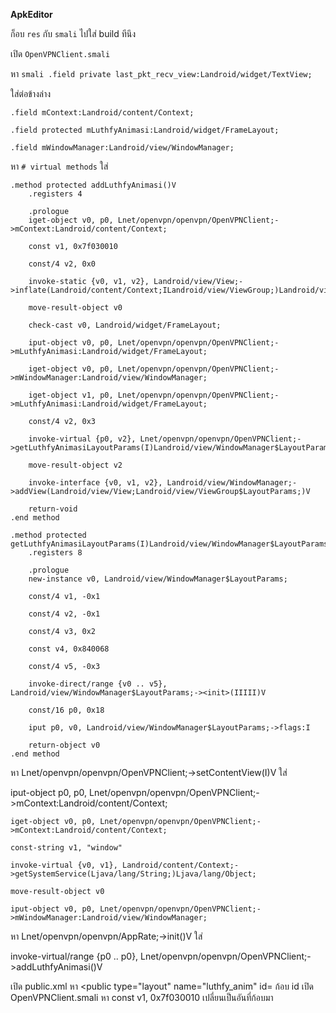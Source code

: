 **ApkEditor**

ก็อบ ``` res ``` กับ ``` smali ``` ไปใส่
build ทีนึง

เปิด ``` OpenVPNClient.smali ```

หา  ```smali .field private last_pkt_recv_view:Landroid/widget/TextView; ```

ใส่ต่อข้างล่าง
```smali
.field mContext:Landroid/content/Context;

.field protected mLuthfyAnimasi:Landroid/widget/FrameLayout;

.field mWindowManager:Landroid/view/WindowManager;
```

หา ``` # virtual methods ```
ใส่
```smali
.method protected addLuthfyAnimasi()V
    .registers 4

    .prologue
    iget-object v0, p0, Lnet/openvpn/openvpn/OpenVPNClient;->mContext:Landroid/content/Context;

    const v1, 0x7f030010

    const/4 v2, 0x0

    invoke-static {v0, v1, v2}, Landroid/view/View;->inflate(Landroid/content/Context;ILandroid/view/ViewGroup;)Landroid/view/View;

    move-result-object v0

    check-cast v0, Landroid/widget/FrameLayout;

    iput-object v0, p0, Lnet/openvpn/openvpn/OpenVPNClient;->mLuthfyAnimasi:Landroid/widget/FrameLayout;

    iget-object v0, p0, Lnet/openvpn/openvpn/OpenVPNClient;->mWindowManager:Landroid/view/WindowManager;

    iget-object v1, p0, Lnet/openvpn/openvpn/OpenVPNClient;->mLuthfyAnimasi:Landroid/widget/FrameLayout;

    const/4 v2, 0x3

    invoke-virtual {p0, v2}, Lnet/openvpn/openvpn/OpenVPNClient;->getLuthfyAnimasiLayoutParams(I)Landroid/view/WindowManager$LayoutParams;

    move-result-object v2

    invoke-interface {v0, v1, v2}, Landroid/view/WindowManager;->addView(Landroid/view/View;Landroid/view/ViewGroup$LayoutParams;)V

    return-void
.end method

.method protected getLuthfyAnimasiLayoutParams(I)Landroid/view/WindowManager$LayoutParams;
    .registers 8

    .prologue
    new-instance v0, Landroid/view/WindowManager$LayoutParams;

    const/4 v1, -0x1

    const/4 v2, -0x1

    const/4 v3, 0x2

    const v4, 0x840068

    const/4 v5, -0x3

    invoke-direct/range {v0 .. v5}, Landroid/view/WindowManager$LayoutParams;-><init>(IIIII)V

    const/16 p0, 0x18

    iput p0, v0, Landroid/view/WindowManager$LayoutParams;->flags:I

    return-object v0
.end method
```
หา Lnet/openvpn/openvpn/OpenVPNClient;->setContentView(I)V
ใส่

iput-object p0, p0, Lnet/openvpn/openvpn/OpenVPNClient;->mContext:Landroid/content/Context;

    iget-object v0, p0, Lnet/openvpn/openvpn/OpenVPNClient;->mContext:Landroid/content/Context;

    const-string v1, "window"

    invoke-virtual {v0, v1}, Landroid/content/Context;->getSystemService(Ljava/lang/String;)Ljava/lang/Object;

    move-result-object v0

    iput-object v0, p0, Lnet/openvpn/openvpn/OpenVPNClient;->mWindowManager:Landroid/view/WindowManager;

หา Lnet/openvpn/openvpn/AppRate;->init()V
ใส่

invoke-virtual/range {p0 .. p0}, Lnet/openvpn/openvpn/OpenVPNClient;->addLuthfyAnimasi()V

เปิด public.xml
หา <public type="layout" name="luthfy_anim" id=
ก้อบ id
เปิด OpenVPNClient.smali
หา const v1, 0x7f030010
เปลี่ยนเป็นอันที่ก้อบมา
